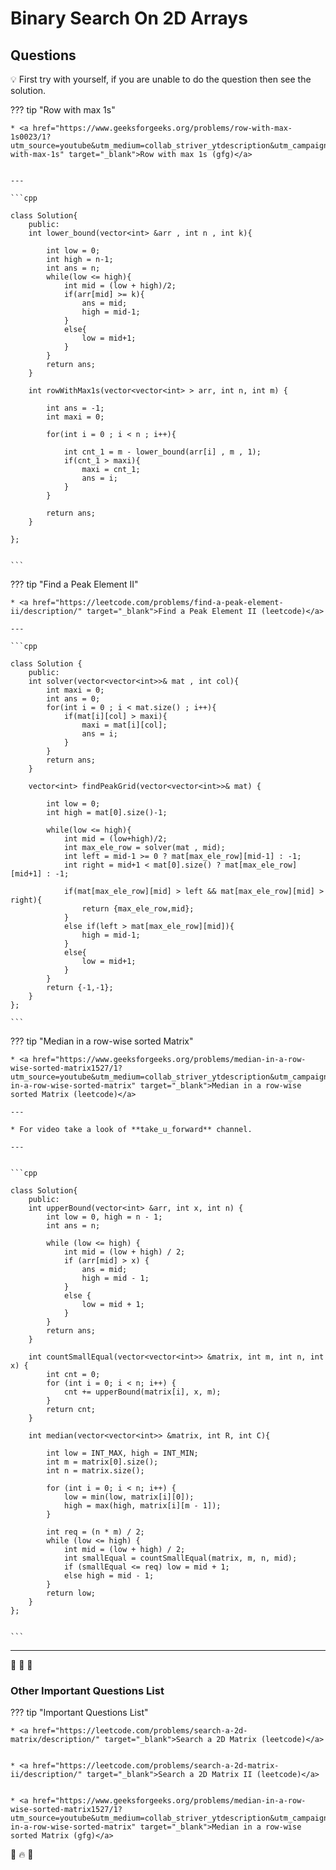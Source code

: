 # Binary Search On 2D Arrays


## Questions

💡 First try with yourself, if you are unable to do the question then see the solution.


??? tip "Row with max 1s"


    * <a href="https://www.geeksforgeeks.org/problems/row-with-max-1s0023/1?utm_source=youtube&utm_medium=collab_striver_ytdescription&utm_campaign=row-with-max-1s" target="_blank">Row with max 1s (gfg)</a>


    ---

    ```cpp

    class Solution{
        public:
        int lower_bound(vector<int> &arr , int n , int k){
            
            int low = 0;
            int high = n-1;
            int ans = n;
            while(low <= high){
                int mid = (low + high)/2;
                if(arr[mid] >= k){
                    ans = mid;
                    high = mid-1;
                }
                else{
                    low = mid+1;
                }
            }
            return ans;
        }

        int rowWithMax1s(vector<vector<int> > arr, int n, int m) {
            
            int ans = -1;
            int maxi = 0;
            
            for(int i = 0 ; i < n ; i++){
                
                int cnt_1 = m - lower_bound(arr[i] , m , 1);
                if(cnt_1 > maxi){
                    maxi = cnt_1;
                    ans = i;
                }
            }
            
            return ans;
        }

    };


    ```



??? tip "Find a Peak Element II"


    * <a href="https://leetcode.com/problems/find-a-peak-element-ii/description/" target="_blank">Find a Peak Element II (leetcode)</a>

    ---

    ```cpp

    class Solution {
        public:
        int solver(vector<vector<int>>& mat , int col){
            int maxi = 0;
            int ans = 0;
            for(int i = 0 ; i < mat.size() ; i++){
                if(mat[i][col] > maxi){
                    maxi = mat[i][col];
                    ans = i;
                }
            }
            return ans;
        }

        vector<int> findPeakGrid(vector<vector<int>>& mat) {
            
            int low = 0;
            int high = mat[0].size()-1;
            
            while(low <= high){
                int mid = (low+high)/2;
                int max_ele_row = solver(mat , mid);
                int left = mid-1 >= 0 ? mat[max_ele_row][mid-1] : -1;
                int right = mid+1 < mat[0].size() ? mat[max_ele_row][mid+1] : -1;

                if(mat[max_ele_row][mid] > left && mat[max_ele_row][mid] > right){
                    return {max_ele_row,mid};
                }
                else if(left > mat[max_ele_row][mid]){
                    high = mid-1;
                }
                else{
                    low = mid+1;
                }
            }
            return {-1,-1};
        }
    };

    ```



??? tip "Median in a row-wise sorted Matrix"


    * <a href="https://www.geeksforgeeks.org/problems/median-in-a-row-wise-sorted-matrix1527/1?utm_source=youtube&utm_medium=collab_striver_ytdescription&utm_campaign=median-in-a-row-wise-sorted-matrix" target="_blank">Median in a row-wise sorted Matrix (leetcode)</a>

    ---

    * For video take a look of **take_u_forward** channel.

    ---


    ```cpp

    class Solution{
        public:
        int upperBound(vector<int> &arr, int x, int n) {
            int low = 0, high = n - 1;
            int ans = n;
        
            while (low <= high) {
                int mid = (low + high) / 2;
                if (arr[mid] > x) {
                    ans = mid;
                    high = mid - 1;
                }
                else {
                    low = mid + 1;
                }
            }
            return ans;
        }
        
        int countSmallEqual(vector<vector<int>> &matrix, int m, int n, int x) {
            int cnt = 0;
            for (int i = 0; i < n; i++) {
                cnt += upperBound(matrix[i], x, m);
            }
            return cnt;
        }

        int median(vector<vector<int>> &matrix, int R, int C){
            
            int low = INT_MAX, high = INT_MIN;
            int m = matrix[0].size();
            int n = matrix.size();

            for (int i = 0; i < n; i++) {
                low = min(low, matrix[i][0]);
                high = max(high, matrix[i][m - 1]);
            }
        
            int req = (n * m) / 2;
            while (low <= high) {
                int mid = (low + high) / 2;
                int smallEqual = countSmallEqual(matrix, m, n, mid);
                if (smallEqual <= req) low = mid + 1;
                else high = mid - 1;
            }
            return low;
        }
    };


    ```





---

🥇 🥇 🥇


### Other Important Questions List


??? tip "Important Questions List"


    * <a href="https://leetcode.com/problems/search-a-2d-matrix/description/" target="_blank">Search a 2D Matrix (leetcode)</a>


    * <a href="https://leetcode.com/problems/search-a-2d-matrix-ii/description/" target="_blank">Search a 2D Matrix II (leetcode)</a>


    * <a href="https://www.geeksforgeeks.org/problems/median-in-a-row-wise-sorted-matrix1527/1?utm_source=youtube&utm_medium=collab_striver_ytdescription&utm_campaign=median-in-a-row-wise-sorted-matrix" target="_blank">Median in a row-wise sorted Matrix (gfg)</a>






💯 🔥 🚀